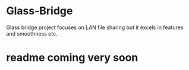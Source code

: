 # Glass-Bridge
Glass bridge project focuses on LAN file sharing but it excels in features and smoothness etc. 

<h1>readme coming very soon</h1>
